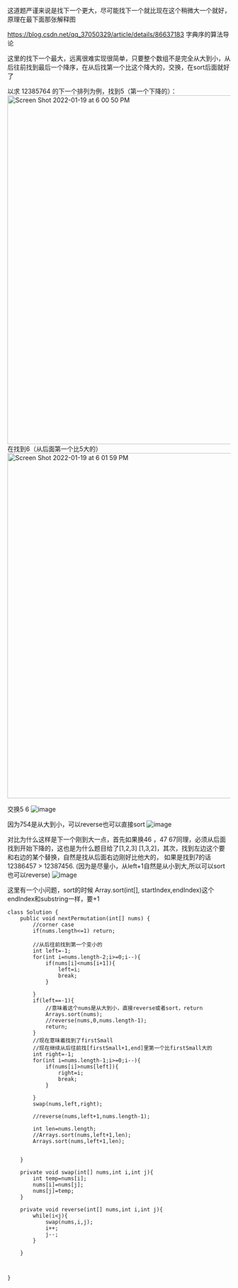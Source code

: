 这道题严谨来说是找下一个更大，尽可能找下一个就比现在这个稍微大一个就好，原理在最下面那张解释图

https://blog.csdn.net/qq_37050329/article/details/86637183
字典序的算法导论

这里的找下一个最大，远离很难实现很简单，只要整个数组不是完全从大到小，从后往前找到最后一个降序，在从后找第一个比这个降大的，交换，在sort后面就好了

以求 12385764 的下一个排列为例，找到5（第一个下降的）：
<img width="786" alt="Screen Shot 2022-01-19 at 6 00 50 PM" src="https://user-images.githubusercontent.com/59748598/150249564-b68b31ed-bb2f-4c46-8874-af0afbf8cc76.png">
在找到6（从后面第一个比5大的）
<img width="778" alt="Screen Shot 2022-01-19 at 6 01 59 PM" src="https://user-images.githubusercontent.com/59748598/150250151-c06fd494-e560-4bfd-b2fe-1a8bbfb81e76.png">

交换5 6
![image](https://user-images.githubusercontent.com/59748598/150250274-c7019046-44bf-44ed-a3ea-5eeec2a942c0.png)

因为754是从大到小，可以reverse也可以直接sort
![image](https://user-images.githubusercontent.com/59748598/150250649-9ea0ce3a-480b-4182-9113-e0fd6c02eebb.png)

对比为什么这样是下一个刚到大一点，首先如果换46 ，47 67同理，必须从后面找到开始下降的，这也是为什么题目给了[1,2,3] [1,3,2]，其次，找到左边这个要和右边的某个替换，自然是找从后面右边刚好比他大的，
如果是找到7的话 12386457 > 12387456.  (因为是尽量小，从left+1自然是从小到大,所以可以sort也可以reverse)
![image](https://user-images.githubusercontent.com/59748598/150251492-9990725f-8921-4b7b-a1a3-b34f869076a7.png)

这里有一个小问题，sort的时候 Array.sort(int[], startIndex,endIndex)这个endIndex和substring一样，要+1


```` 
class Solution {
    public void nextPermutation(int[] nums) {
        //corner case
        if(nums.length<=1) return;
        
        //从后往前找到第一个变小的
        int left=-1;
        for(int i=nums.length-2;i>=0;i--){
            if(nums[i]<nums[i+1]){
                left=i;
                break;
            }
            
        }
        if(left==-1){
            //意味着这个nums是从大到小，直接reverse或者sort，return
            Arrays.sort(nums);
            //reverse(nums,0,nums.length-1);
            return;
        }
        //现在意味着找到了firstSmall
        //现在继续从后往前找[firstSmall+1,end]里第一个比firstSmall大的
        int right=-1;
        for(int i=nums.length-1;i>=0;i--){
            if(nums[i]>nums[left]){
                right=i;
                break;
            }
            
        }
        swap(nums,left,right);
        
        //reverse(nums,left+1,nums.length-1);
        
        int len=nums.length;
        //Arrays.sort(nums,left+1,len);
        Arrays.sort(nums,left+1,len);
        
        
    }
    
    private void swap(int[] nums,int i,int j){
        int temp=nums[i];
        nums[i]=nums[j];
        nums[j]=temp;
    }
    
    private void reverse(int[] nums,int i,int j){
        while(i<j){
            swap(nums,i,j);
            i++;
            j--;
        }
        
    }
    
    
    
}
````







